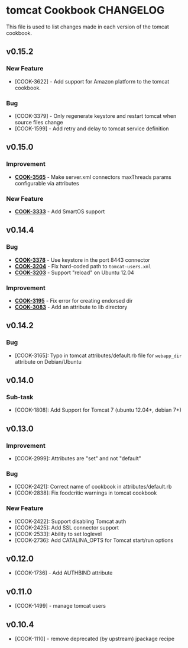 tomcat Cookbook CHANGELOG
=========================
This file is used to list changes made in each version of the tomcat cookbook.


v0.15.2
-------
### New Feature
- [COOK-3622] - Add support for Amazon platform to the tomcat cookbook.

### Bug
- [COOK-3379] - Only regenerate keystore and restart tomcat when source files change
- [COOK-1599] - Add retry and delay to tomcat service definition


v0.15.0
-------
### Improvement
- **[COOK-3565](https://tickets.opscode.com/browse/COOK-3565)** - Make server.xml connectors maxThreads params configurable via attributes

### New Feature
- **[COOK-3333](https://tickets.opscode.com/browse/COOK-3333)** - Add SmartOS support


v0.14.4
-------
### Bug
- **[COOK-3378](https://tickets.opscode.com/browse/COOK-3378)** - Use keystore in the port 8443 connector
- **[COOK-3204](https://tickets.opscode.com/browse/COOK-3204)** - Fix hard-coded path to `tomcat-users.xml`
- **[COOK-3203](https://tickets.opscode.com/browse/COOK-3203)** - Support "reload" on Ubuntu 12.04

### Improvement
- **[COOK-3195](https://tickets.opscode.com/browse/COOK-3195)** - Fix error for creating endorsed dir
- **[COOK-3083](https://tickets.opscode.com/browse/COOK-3083)** - Add an attribute to lib directory

v0.14.2
-------
### Bug
- [COOK-3165]: Typo in tomcat attributes/default.rb file for `webapp_dir` attribute on Debian/Ubuntu

v0.14.0
-------
### Sub-task
- [COOK-1808]: Add Support for Tomcat 7 (ubuntu 12.04+, debian 7+)

v0.13.0
-------
### Improvement
- [COOK-2999]: Attributes are "set" and not "default"

### Bug
- [COOK-2421]: Correct name of cookbook in attributes/default.rb
- [COOK-2838]: Fix foodcritic warnings in tomcat cookbook

### New Feature
- [COOK-2422]: Support disabling Tomcat auth
- [COOK-2425]: Add  SSL connector support
- [COOK-2533]: Ability to set loglevel
- [COOK-2736]: Add CATALINA_OPTS for Tomcat start/run options

v0.12.0
-------
- [COOK-1736] - Add AUTHBIND attribute

v0.11.0
-------
- [COOK-1499] - manage tomcat users

v0.10.4
-------
- [COOK-1110] - remove deprecated (by upstream) jpackage recipe

